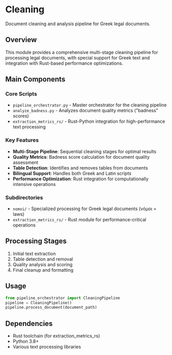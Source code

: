 # Cleaning

Document cleaning and analysis pipeline for Greek legal documents.

## Overview
This module provides a comprehensive multi-stage cleaning pipeline for processing legal documents, with special support for Greek text and integration with Rust-based performance optimizations.

## Main Components

### Core Scripts
- `pipeline_orchestrator.py` - Master orchestrator for the cleaning pipeline
- `analyze_badness.py` - Analyzes document quality metrics ("badness" scores)
- `extraction_metrics_rs/` - Rust-Python integration for high-performance text processing

### Key Features
- **Multi-Stage Pipeline**: Sequential cleaning stages for optimal results
- **Quality Metrics**: Badness score calculation for document quality assessment
- **Table Detection**: Identifies and removes tables from documents
- **Bilingual Support**: Handles both Greek and Latin scripts
- **Performance Optimization**: Rust integration for computationally intensive operations

### Subdirectories
- `nomoi/` - Specialized processing for Greek legal documents (νόμοι = laws)
- `extraction_metrics_rs/` - Rust module for performance-critical operations

## Processing Stages
1. Initial text extraction
2. Table detection and removal
3. Quality analysis and scoring
4. Final cleanup and formatting

## Usage
```python
from pipeline_orchestrator import CleaningPipeline
pipeline = CleaningPipeline()
pipeline.process_document(document_path)
```

## Dependencies
- Rust toolchain (for extraction_metrics_rs)
- Python 3.8+
- Various text processing libraries